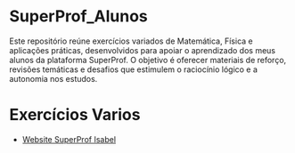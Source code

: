 # SuperProf_Alunos
Este repositório reúne exercícios variados de Matemática, Física e aplicações práticas, desenvolvidos para apoiar o aprendizado dos meus alunos da plataforma SuperProf.
O objetivo é oferecer materiais de reforço, revisões temáticas e desafios que estimulem o raciocínio lógico e a autonomia nos estudos.

# Exercícios Varios

- [Website SuperProf Isabel](https://www.superprof.com.br/doutoranda-matematica-aplicada-ime-usp-mestre-ciencias-pela-pme-escola-politecnica-usp-ofereco-reforco-universitario.html)
